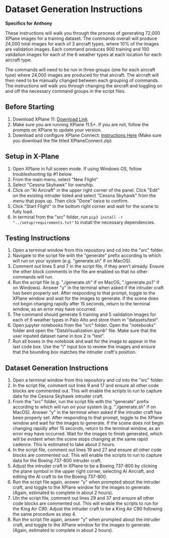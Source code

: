 # Dataset Generation Instructions
**Specifics for Anthony**

These instructions will walk you through the process of generating 72,000 XPlane images for a training dataset. The commands overall will produce 24,000 total images for each of 3 aircraft types, where 10% of the images are validation images. Each command produces 900 training and 100 validation images for each of the 6 weather types at each location for each aircraft type. 

The commands will need to be run in three groups (one for each aircraft type) where 24,000 images are produced for that aircraft. The aircraft will then need to be manually changed between each grouping of commands. The instructions will walk you through changing the aircraft and toggling on and off the necessary command groups in the script files. 

## Before Starting

1. Download XPlane 11: [Download Link](https://www.x-plane.com/desktop/try-it/older/)
2. Make sure you are running XPlane 11.5+. If you are not, follow the prompts on XPlane to update your version.
3. Download and configure XPlane Connect: [Instructions Here](https://github.com/nasa/XPlaneConnect) (Make sure you download the file titled XPlaneConnect.zip)

## Setup in X-Plane

1. Open XPlane in full screen mode. If using Windows OS, follow troubleshooting tip #1 below. 
2. From the main menu, select "New Flight"
3. Select "Cessna Skyhawk" for ownship.
4. Click on "AI Aircraft" in the upper right corner of the panel. Click "Edit" on the existing intruder listed and select "Cessna Skyhawk" from the menu that pops up. Then click "Done" twice to confirm. 
5. Click "Start Flight" in the bottom right corner and wait for the scene to fully load. 
6. In terminal from the "src" folder, run `pip3 install -r "../setup/requirements.txt"` to install the necessary dependencies. 

## Testing Instructions
1. Open a terminal window from this repository and cd into the "src" folder. 
2. Navigate to the script file with the "generate" prefix according to which will run on your system (e.g. "generate.sh" if on MacOS).
3. Comment out lines 5 and 7 in the script file, if they aren't already. Ensure the other block comments in the file are enabled so that no other commands will run.
4. Run the script file (e.g. "./generate.sh" if on MacOS, ".\generate.ps1" if on Windows). Answer "y" in the terminal when asked if the intruder craft has been properly set. After responding to that prompt, toggle to the XPlane window and wait for the images to generate. If the scene does not begin changing rapidly after 15 seconds, return to the terminal window, as an error may have occurred.
5. The command should generate 5 training and 5 validation images for each of 6 weather types in Palo Alto and store them in "datasets/test".
6. Open jupyter notebooks from the "src" folder. Open the "notebooks" folder and open the "DataVisualization.ipynb" file. Make sure that the user inputed dataset name in box 2 is "test". 
7. Run all boxes in the notebook and wait for the image to appear in the last code box. Use the "i" input box to review the images and ensure that the bounding box matches the intruder craft's position. 

## Dataset Generation Instructions

1. Open a terminal window from this repository and cd into the "src" folder. 
2. In the script file, comment out lines 9 and 17 and ensure all other code blocks are commented out. This will enable the scripts to run to capture data for the Cessna Skyhawk intruder craft. 
3. From the "src" folder, run the script file with the "generate" prefix according to which will run on your system (e.g. "./generate.sh" if on MacOS). Answer "y" in the terminal when asked if the intruder craft has been properly set. After responding to that prompt, toggle to the XPlane window and wait for the images to generate. If the scene does not begin changing rapidly after 15 seconds, return to the terminal window, as an error may have occurred. Wait for the images to finish generated, which will be evident when the scene stops changing at the same rapid cadence. This is estimated to take about 2 hours. 
4. In the script file, comment out lines 19 and 27 and ensure all other code blocks are commented out. This will enable the scripts to run to capture data for the Boeing 737-800 intruder craft. 
5. Adjust the intruder craft in XPlane to be a Boeing 737-800 by clicking the plane symbol in the upper right corner, selecting AI Aircraft, and editing the AI craft to be the Boeing 737-800. 
6. Run the script file again, answer "y" when prompted about the intruder craft, and toggle to the XPlane window for the images to generate. (Again, estimated to complete in about 2 hours).  
7. UIn the script file, comment out lines 29 and 37 and ensure all other code blocks are commented out. This will enable the scripts to run for the King Air C90. Adjust the intruder craft to be a King Air C90 following the same procedure as step 4. 
8. Run the script file again, answer "y" when prompted about the intruder craft, and toggle to the XPlane window for the images to generate. (Again, estimated to complete in about 2 hours). 
